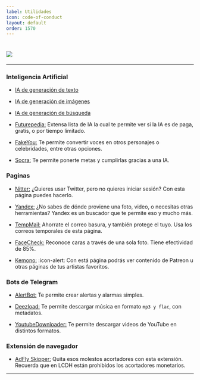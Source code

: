 ```yaml
---
label: Utilidades
icon: code-of-conduct
layout: default
order: 1570
---
```



# ![](https://i.postimg.cc/zD2QSk5x/banner-items-lcdh-7.png)


---

### **Inteligencia Artificial**


- [IA de generación de texto](https://noiroom.tech/I-Artificial/ai-text)


- [IA de generación de imágenes](https://noiroom.tech/I-Artificial/ai-image)


- [IA de generación de búsqueda](https://noiroom.tech/I-Artificial/ai-search)


- [Futurepedia:](https://www.futurepedia.io/)
Extensa lista de IA la cual te permite ver si la IA es de paga, gratis, o por tiempo limitado.


- [FakeYou:](https://fakeyou.com/)
Te permite convertir voces en otros personajes o celebridades, entre otras opciones.


- [Socra:](https://socra.com/)
Te permite ponerte metas y cumplirlas gracias a una IA.


### **Paginas**


- [Nitter:](https://nitter.1d4.us/)
¿Quieres usar Twitter, pero no quieres iniciar sesión? Con esta página puedes hacerlo.


- [Yandex:](https://yandex.com/)
¿No sabes de dónde proviene una foto, video, o necesitas otras herramientas? Yandex es un buscador que te permite eso y mucho más.


- [TempMail:](https://temp-mail.org/es/)
Ahorrate el correo basura, y también protege el tuyo. Usa los correos temporales de esta página.


- [FaceCheck:](https://facecheck.id/es)
Reconoce caras a través de una sola foto. Tiene efectividad de 85%.


- [Kemono:](https://kemono.party/artists) :icon-alert:
Con está página podrás ver contenido de Patreon u otras páginas de tus artistas favoritos.



### **Bots de Telegram**


- [AlertBot:](https://t.me/AlertBot)
Te permite crear alertas y alarmas simples.


- [Deezload:](https://t.me/deezload2bot)
Te permite descargar música en formato `mp3 y flac`, con metadatos.


- [YoutubeDownloader:](https://t.me/youtubedownload3r_robot)
Te permite descargar videos de YouTube en distintos formatos.


### **Extensión de navegador**


- [AdFly Skipper:](https://chromewebstore.google.com/detail/adfly-skipper/obnfifcganohemahpomajbhocfkdgmjb?pli=1)
Quita esos molestos acortadores con esta extensión. Recuerda que en LCDH están prohibidos los acortadores monetarios.


---

